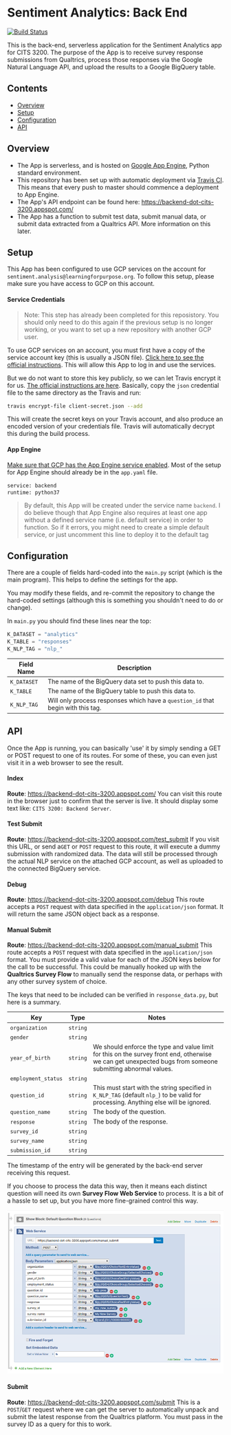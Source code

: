 # Sentiment Analytics: Back End
[![Build Status](https://travis-ci.org/krinj/cits3200-f-backend.svg?branch=master)](https://travis-ci.org/krinj/cits3200-f-backend)

This is the back-end, serverless application for the Sentiment Analytics app for CITS 3200. The purpose of the App is to receive survey response submissions from Qualtrics, process those responses via the Google Natural Language API, and upload the results to a Google BigQuery table.



## Contents

* [Overview](#overview)
* [Setup](#setup)
* [Configuration](#configuration)
* [API](#api)



## Overview

* The App is serverless, and is hosted on [Google App Engine](https://cloud.google.com/appengine/), Python standard environment.
* This repository has been set up with automatic deployment via [Travis CI](https://travis-ci.org/krinj/cits3200-f-backend). This means that every push to master should commence a deployment to App Engine.
* The App's API endpoint can be found here: https://backend-dot-cits-3200.appspot.com/
* The App has a function to submit test data, submit manual data, or submit data extracted from a Qualtrics API. More information on this later.



## Setup

This App has been configured to use GCP services on the account for `sentiment.analysis@learningforpurpose.org`. To follow this setup, please make sure you have access to GCP on this account.

#### Service Credentials

> Note: This step has already been completed for this reposistory. You should only need to do this again if the previous setup is no longer working, or you want to set up a new repository with another GCP user.

To use GCP services on an account, you must first have a copy of the service account key (this is usually a JSON file). [Click here to see the official instructions](https://cloud.google.com/iam/docs/creating-managing-service-account-keys). This will allow this App to log in and use the services.

But we do not want to store this key publicly, so we can let Travis encrypt it for us. [The official instructions are here](http://docs.travis-ci.com/user/encrypting-files/). Basically, copy the `json` credential file to the same directory as the Travis and run:

```bash
travis encrypt-file client-secret.json --add
```

This will create the secret keys on your Travis account, and also produce an encoded version of your credentials file. Travis will automatically decrypt this during the build process.

#### App Engine

[Make sure that GCP has the App Engine service enabled](https://cloud.google.com/endpoints/docs/frameworks/enable-api). Most of the setup for App Engine should already be in the `app.yaml` file.

```
service: backend
runtime: python37
```

> By default, this App will be created under the service name `backend`. I do believe though that App Engine also requires at least one app without a defined service name (i.e. default service) in order to function. So if it errors, you might need to create a simple default service, or just uncomment this line to deploy it to the default tag



## Configuration

There are a couple of fields hard-coded into the `main.py` script (which is the main program). This helps to define the settings for the app.

You may modify these fields, and re-commit the repository to change the hard-coded settings (although this is something you shouldn't need to do or change).

In `main.py` you should find these lines near the top:

```python
K_DATASET = "analytics"
K_TABLE = "responses"
K_NLP_TAG = "nlp_"
```

| Field Name  | Description                                                  |
| ----------- | ------------------------------------------------------------ |
| `K_DATASET` | The name of the BigQuery data set to push this data to.      |
| `K_TABLE`   | The name of the BigQuery table to push this data to.         |
| `K_NLP_TAG` | Will only process responses which have a `question_id` that begin with this tag. |



## API

Once the App is running, you can basically 'use' it by simply sending a GET or POST request to one of its routes. For some of these, you can even just visit it in a web browser to see the result.

#### Index

**Route**: https://backend-dot-cits-3200.appspot.com/
You can visit this route in the browser just to confirm that the server is live. It should display some text like: `CITS 3200: Backend Server`.

#### Test Submit

**Route**: https://backend-dot-cits-3200.appspot.com/test_submit
If you visit this URL, or send a`GET` or `POST` request to this route, it will execute a dummy submission with randomized data. The data will still be processed through the actual NLP service on the attached GCP account, as well as uploaded to the connected BigQuery service.

#### Debug

**Route**: https://backend-dot-cits-3200.appspot.com/debug
This route accepts a `POST` request with data specified in the `application/json` format. It will return the same JSON object back as a response.

#### Manual Submit

**Route**: https://backend-dot-cits-3200.appspot.com/manual_submit
This route accepts a `POST` request with data specified in the `application/json` format. You must provide a valid value for each of the JSON keys below for the call to be successful. This could be manually hooked up with the **Qualtrics Survey Flow** to manually send the response data, or perhaps with any other survey system of choice.

The keys that need to be included can be verified in `response_data.py`, but here is a summary.

| Key                 | Type     | Notes                                                        |
| ------------------- | -------- | ------------------------------------------------------------ |
| `organization`      | `string` |                                                              |
| `gender`            | `string` |                                                              |
| `year_of_birth`     | `string` | We should enforce the type and value limit for this on the survey front end, otherwise we can get unexpected bugs from someone submitting abnormal values. |
| `employment_status` | `string` |                                                              |
| `question_id`       | `string` | This must start with the string specified in `K_NLP_TAG` (default `nlp_`) to be valid for processing. Anything else will be ignored. |
| `question_name`     | `string` | The body of the question.                                    |
| `response`          | `string` | The body of the response.                                    |
| `survey_id`         | `string` |                                                              |
| `survey_name`       | `string` |                                                              |
| `submission_id`     | `string` |                                                              |

The timestamp of the entry will be generated by the back-end server receiving this request.

If you choose to process the data this way, then it means each distinct question will need its own **Survey Flow Web Service** to process. It is a bit of a hassle to set up, but you have more fine-grained control this way.

![data_flow](images/data_flow.png)

#### Submit

**Route**: https://backend-dot-cits-3200.appspot.com/submit
This is a `POST`/`GET` request where we can get the server to automatically unpack and submit the latest response from the Qualtrics platform. You must pass in the survey ID as a query for this to work.







